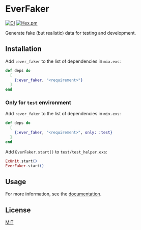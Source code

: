 # EverFaker

[![CI](https://github.com/ever-forge/ever_faker/actions/workflows/ci.yml/badge.svg)](https://github.com/ever-forge/ever_faker/actions/workflows/ci.yml)
[![Hex.pm](https://img.shields.io/hexpm/v/ever_faker.svg)](https://hex.pm/packages/ever_faker)

Generate fake (but realistic) data for testing and development.

## Installation

Add `:ever_faker` to the list of dependencies in `mix.exs`:

```elixir
def deps do
  [
    {:ever_faker, "<requirement>"}
  ]
end
```

### Only for `test` environment

Add `:ever_faker` to the list of dependencies in `mix.exs`:

```elixir
def deps do
  [
    {:ever_faker, "<requirement>", only: :test}
  ]
end
```

Add `EverFaker.start()` to `test/test_helper.exs`:

```elixir
ExUnit.start()
EverFaker.start()
```

## Usage

For more information, see the [documentation](https://hexdocs.pm/ever_faker).

## License

[MIT](./LICENSE)

